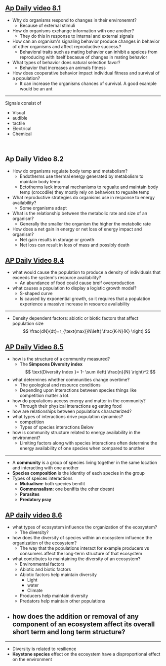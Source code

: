 
## [Ap Daily video 8.1 ](https://apclassroom.collegeboard.org/6/assignments?apd=e9zh03rly3&status=assigned)
- Why do organisms respond to changes in their environemnt?
	- Because of external stimuli 
- How do organisms exchange information with one another?
	- They  do this in response to internal and external signals
- How can an organism's signaling behavior produce changes in behavior of other organisms and affect reproductive success.?
	- Behavioral traits such as mating behavior can inhibit a speices from reproducing with itself becasue of changes in mating behavior 
- What types of behavior does natural selection favor?
	- Behavior that increases an animals fitness 
- How does cooperative behavior impact individual fitness and survival of a population?
	- It can increase the organisms chances of survival. A good example would be an ant
---
Signals consist of 
- Visual 
- audible 
- tactile 
- Electrical
- Chemical 

&emsp;


## Ap Daily Video 8.2 
- How do organisms regulate body temp and metabolism?
	- Endotherms use thermal energy generated by  metabolism to maintain body temp
	- Ectotherms lack internal mechanisms to regualte and maintain body temp (crocodile) they mostly rely on behaviors to regualte temp
- What reproductive strategies do organisms use in response to energy availability?
	- Some organisms adapt 
- What is the relationship between the metabolic rate and size of an organism?
	- Generally the smaller the organism the higher the metabolic rate
- How does a net gain in energy or net loss of energy impact and organism?
	- Net gain results in storage or growth 
	- Net loss can result in loss of mass and possibly death




## [AP Daily Video 8.4](https://apclassroom.collegeboard.org/6/assignments?apd=dh1d3mkez8&status=assigned)
- what would cause the population to produce a density of individuals that exceeds the system's resource availability?
	- An abundance of food could cause breif overproduction 
- what causes a population to display a logistic growth model?
	- S-shaped curve
	- Is caused by exponential growth, so it requires that a population experience a massive increase in resource availability 

---
- Density dependent factors: abiotic or biotic factors that affect population size
$$
\frac{dN}{dt}=r_{\text{max}}N\left( \frac{K-N}{K} \right)
$$


## [AP Daily Video 8.5 ](https://apclassroom.collegeboard.org/6/assignments?apd=losj8aw8zf&status=assigned)
- how is the structure of a community measured?
	- The **Simpsons Diversity index**
$$
\text{Diversity Index }= 1- \sum \left( \frac{n}{N} \right)^2
$$
- what determines whether communities change overtime?
	- The geological and resource conditions 
	- Depending upon interactions between species things like competition matter a lot.
- how do populations access energy and matter in the community?
	- Through their physical interactions eg eating food
- how are relationships between populations characterized?
- what types of interactions drive population dynamics?
	- competition
	- Types of species interactions Below
- how is community structure related to energy availability in the environment?
	- Limiting factors along with species interactions often determine the energy availability of one species when compared to another 
---
- A **community** is a group of species living together in the same location and interacting with one another
- **Species composition** is the identity of each species in the group
- Types of speices interactions
	- **Mutualism:** both species benifit
	- **Commensalism:** one benifits the other doesnt 
	- **Parasites**
	- **Predatory pray**


## [AP daily video 8.6](https://apclassroom.collegeboard.org/6/assignments?apd=007a5d41k5&status=assigned)
- what types of ecosystem influence the organization of the ecosystem?
	- The diversity?
- how does the diversity of species within an ecosystem influence the organization of the ecosystem?
	- The way that the populations interact for example producers vs consumers affect the long-term structure of that ecosystem
- what contributes to maintaining the diversity of an ecosystem?
	- Environmental factors
	- Abiotic and biotic factors 
	- Abiotic factors help maintain diversity 
		- Light 
		- water
		- Climate
	- Producers help maintain diversity
	- Predators help maintain other populations
- how does the addition or removal of any component of an ecosystem affect its overall short term and long term structure?
	- 
---
- Diversity is related to resilience
- **Keystone species** effect on the ecosystem have a disproportional effect on the environment 

